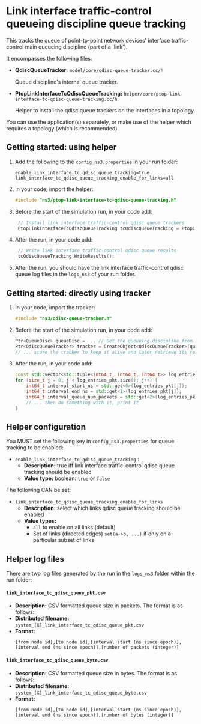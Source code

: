 # Link interface traffic-control queueing discipline queue tracking

This tracks the queue of point-to-point network devices' interface traffic-control
main queueing discipline (part of a 'link').

It encompasses the following files:

* **QdiscQueueTracker:** `model/core/qdisc-queue-tracker.cc/h`

  Queue discipline's internal queue tracker.
  
* **PtopLinkInterfaceTcQdiscQueueTracking:** `helper/core/ptop-link-interface-tc-qdisc-queue-tracking.cc/h`
  
  Helper to install the qdisc queue trackers on the interfaces in a topology.

You can use the application(s) separately, or make use of the helper 
which requires a topology (which is recommended).


## Getting started: using helper

1. Add the following to the `config_ns3.properties` in your run folder:

   ```
   enable_link_interface_tc_qdisc_queue_tracking=true
   link_interface_tc_qdisc_queue_tracking_enable_for_links=all
   ```

2. In your code, import the helper:

   ```c++
   #include "ns3/ptop-link-interface-tc-qdisc-queue-tracking.h"
   ```
   
3. Before the start of the simulation run, in your code add:

   ```c++
    // Install link interface traffic-control qdisc queue trackers
    PtopLinkInterfaceTcQdiscQueueTracking tcQdiscQueueTracking = PtopLinkInterfaceTcQdiscQueueTracking(basicSimulation, topology);
   ```

4. After the run, in your code add:

   ```c++
    // Write link interface traffic-control qdisc queue results
    tcQdiscQueueTracking.WriteResults();
   ```
   
5. After the run, you should have the link interface traffic-control qdisc queue 
   log files in the `logs_ns3` of your run folder.


## Getting started: directly using tracker

1. In your code, import the tracker:

   ```c++
   #include "ns3/qdisc-queue-tracker.h"
   ```
   
2. Before the start of the simulation run, in your code add:

   ```c++
   Ptr<QueueDisc> queueDisc = ... // Get the queueing discipline from somewhere
   Ptr<QdiscQueueTracker> tracker = CreateObject<QdiscQueueTracker>(queueDisc);
   // ... store the tracker to keep it alive and later retrieve its results
   ```

3. After the run, in your code add:

   ```c++
   const std::vector<std::tuple<int64_t, int64_t, int64_t>> log_entries_pkt = tracker->GetIntervalsNumPackets();
   for (size_t j = 0; j < log_entries_pkt.size(); j++) {
       int64_t interval_start_ns = std::get<0>(log_entries_pkt[j]);
       int64_t interval_end_ns = std::get<1>(log_entries_pkt[j]);
       int64_t interval_queue_num_packets = std::get<2>(log_entries_pkt[j]);
       // ... then do something with it, print it
   }
   ```


## Helper configuration

You MUST set the following key in `config_ns3.properties` for queue tracking to be enabled:

* `enable_link_interface_tc_qdisc_queue_tracking` : 
  - **Description:** true iff link interface traffic-control qdisc queue tracking should be enabled 
  - **Value type:** boolean: `true` or `false`

The following CAN be set:

* `link_interface_tc_qdisc_queue_tracking_enable_for_links`
  - **Description:** select which links qdisc queue tracking should be enabled
  - **Value types:**
    - `all` to enable on all links (default)
    - Set of links (directed edges) `set(a->b, ...)` if only on a particular subset of links

## Helper log files

There are two log files generated by the run in the `logs_ns3` folder within the run folder:

#### `link_interface_tc_qdisc_queue_pkt.csv`

- **Description:** CSV formatted queue size in packets. The format is as follows:
- **Distributed filename:** `system_[X]_link_interface_tc_qdisc_queue_pkt.csv`
- **Format:**
  ```
  [from node id],[to node id],[interval start (ns since epoch)],[interval end (ns since epoch)],[number of packets (integer)]
  ```

#### `link_interface_tc_qdisc_queue_byte.csv`

- **Description:** CSV formatted queue size in bytes. The format is as follows:
- **Distributed filename:** `system_[X]_link_interface_tc_qdisc_queue_byte.csv`
- **Format:**
  ```
  [from node id],[to node id],[interval start (ns since epoch)],[interval end (ns since epoch)],[number of bytes (integer)]
  ```
